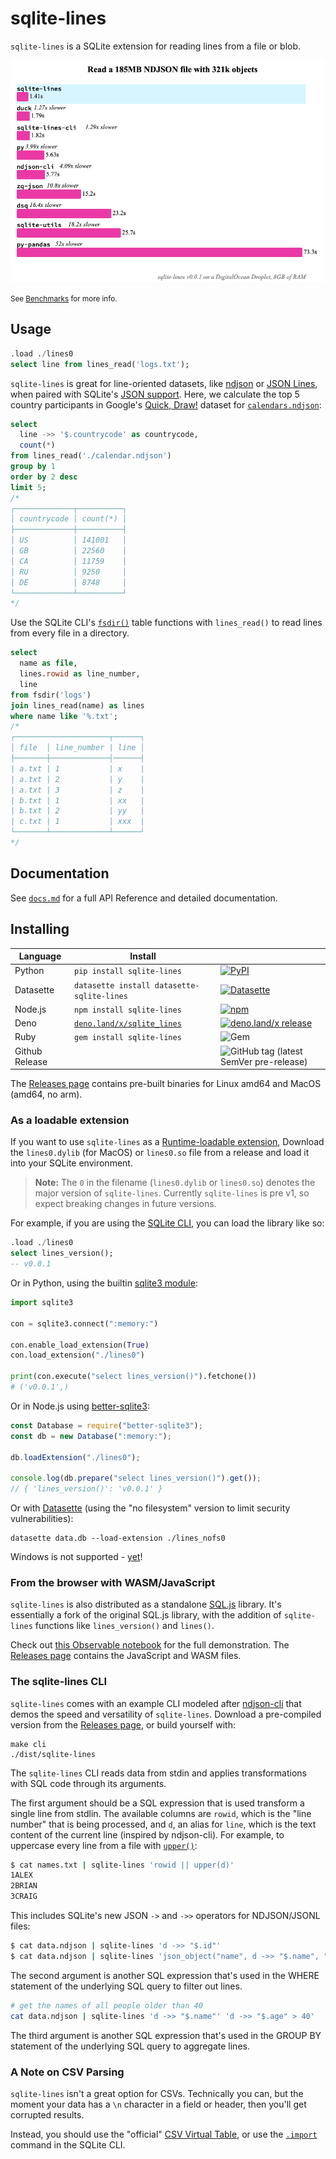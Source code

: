# sqlite-lines

`sqlite-lines` is a SQLite extension for reading lines from a file or blob.

<img src="./benchmarks/calc.png" alt="Benchmark between sqlite-lines and various other data processing tools" width="600"/>

<small>See [Benchmarks](./benchmarks) for more info.</small>

## Usage

```sql
.load ./lines0
select line from lines_read('logs.txt');
```

`sqlite-lines` is great for line-oriented datasets, like [ndjson](https://ndjson.org/) or [JSON Lines](https://jsonlines.org/), when paired with SQLite's [JSON support](https://www.sqlite.org/json1.html). Here, we calculate the top 5 country participants in Google's [Quick, Draw!](https://quickdraw.withgoogle.com/data) dataset for [`calendars.ndjson`](https://storage.googleapis.com/quickdraw_dataset/full/simplified/calendar.ndjson):

```sql
select
  line ->> '$.countrycode' as countrycode,
  count(*)
from lines_read('./calendar.ndjson')
group by 1
order by 2 desc
limit 5;
/*
┌─────────────┬──────────┐
│ countrycode │ count(*) │
├─────────────┼──────────┤
│ US          │ 141001   │
│ GB          │ 22560    │
│ CA          │ 11759    │
│ RU          │ 9250     │
│ DE          │ 8748     │
└─────────────┴──────────┘
*/
```

Use the SQLite CLI's [`fsdir()`](https://sqlite.org/cli.html#file_i_o_functions) table functions with `lines_read()` to read lines from every file in a directory.

```sql
select
  name as file,
  lines.rowid as line_number,
  line
from fsdir('logs')
join lines_read(name) as lines
where name like '%.txt';
/*
┌─────────────────────┬──────┐
│ file  │ line_number | line │
├───────┼─────────────┤──────┤
| a.txt | 1           | x    |
| a.txt | 2           | y    |
| a.txt | 3           | z    |
| b.txt | 1           | xx   |
| b.txt | 2           | yy   |
| c.txt | 1           | xxx  |
└───────┴─────────────┴──────┘
*/
```

## Documentation

See [`docs.md`](./docs.md) for a full API Reference and detailed documentation.

## Installing

| Language       | Install                                                    |                                                                                                                                                                                           |
| -------------- | ---------------------------------------------------------- | ----------------------------------------------------------------------------------------------------------------------------------------------------------------------------------------- |
| Python         | `pip install sqlite-lines`                                   | [![PyPI](https://img.shields.io/pypi/v/sqlite-lines.svg?color=blue&logo=python&logoColor=white)](https://pypi.org/project/sqlite-lines/)                                                      |
| Datasette      | `datasette install datasette-sqlite-lines`                   | [![Datasette](https://img.shields.io/pypi/v/datasette-sqlite-lines.svg?color=B6B6D9&label=Datasette+plugin&logoColor=white&logo=python)](https://datasette.io/plugins/datasette-sqlite-lines) |
| Node.js        | `npm install sqlite-lines`                                   | [![npm](https://img.shields.io/npm/v/sqlite-lines.svg?color=green&logo=nodedotjs&logoColor=white)](https://www.npmjs.com/package/sqlite-lines)                                                |
| Deno           | [`deno.land/x/sqlite_lines`](https://deno.land/x/sqlite_lines) | [![deno.land/x release](https://img.shields.io/github/v/release/asg017/sqlite-lines?color=fef8d2&include_prereleases&label=deno.land%2Fx&logo=deno)](https://deno.land/x/sqlite_lines)        |
| Ruby           | `gem install sqlite-lines`                                   | ![Gem](https://img.shields.io/gem/v/sqlite-lines?color=red&logo=rubygems&logoColor=white)                                                                                                   |
| Github Release |                                                            | ![GitHub tag (latest SemVer pre-release)](https://img.shields.io/github/v/tag/asg017/sqlite-lines?color=lightgrey&include_prereleases&label=Github+release&logo=github)                     |

<!--
| Elixir         | [`hex.pm/packages/sqlite_lines`](https://hex.pm/packages/sqlite_lines) | [![Hex.pm](https://img.shields.io/hexpm/v/sqlite_lines?color=purple&logo=elixir)](https://hex.pm/packages/sqlite_lines)                                                                       |
| Go             | `go get -u github.com/asg017/sqlite-lines/bindings/go`               | [![Go Reference](https://pkg.go.dev/badge/github.com/asg017/sqlite-lines/bindings/go.svg)](https://pkg.go.dev/github.com/asg017/sqlite-lines/bindings/go)                                     |
| Rust           | `cargo add sqlite-lines`                                             | [![Crates.io](https://img.shields.io/crates/v/sqlite-lines?logo=rust)](https://crates.io/crates/sqlite-lines)                                                                                 |
-->

The [Releases page](https://github.com/asg017/sqlite-lines/releases) contains pre-built binaries for Linux amd64 and MacOS (amd64, no arm).

### As a loadable extension

If you want to use `sqlite-lines` as a [Runtime-loadable extension](https://www.sqlite.org/loadext.html), Download the `lines0.dylib` (for MacOS) or `lines0.so` file from a release and load it into your SQLite environment.

> **Note:**
> The `0` in the filename (`lines0.dylib` or `lines0.so`) denotes the major version of `sqlite-lines`. Currently `sqlite-lines` is pre v1, so expect breaking changes in future versions.

For example, if you are using the [SQLite CLI](https://www.sqlite.org/cli.html), you can load the library like so:

```sql
.load ./lines0
select lines_version();
-- v0.0.1
```

Or in Python, using the builtin [sqlite3 module](https://docs.python.org/3/library/sqlite3.html):

```python
import sqlite3

con = sqlite3.connect(":memory:")

con.enable_load_extension(True)
con.load_extension("./lines0")

print(con.execute("select lines_version()").fetchone())
# ('v0.0.1',)
```

Or in Node.js using [better-sqlite3](https://github.com/WiseLibs/better-sqlite3):

```javascript
const Database = require("better-sqlite3");
const db = new Database(":memory:");

db.loadExtension("./lines0");

console.log(db.prepare("select lines_version()").get());
// { 'lines_version()': 'v0.0.1' }
```

Or with [Datasette](https://datasette.io/) (using the "no filesystem" version to limit security vulnerabilities):

```
datasette data.db --load-extension ./lines_nofs0
```

Windows is not supported - [yet](https://github.com/asg017/sqlite-lines/issues/4)!

### From the browser with WASM/JavaScript

`sqlite-lines` is also distributed as a standalone [SQL.js](https://github.com/sql-js/sql.js) library. It's essentially a fork of the original SQL.js library, with the addition of `sqlite-lines` functions like `lines_version()` and `lines()`.

Check out [this Observable notebook](https://observablehq.com/@asg017/introducing-sqlite-lines) for the full demonstration. The [Releases page](https://github.com/asg017/sqlite-lines/releases) contains the JavaScript and WASM files.

### The sqlite-lines CLI

`sqlite-lines` comes with an example CLI modeled after [ndjson-cli](https://github.com/mbostock/ndjson-cli) that demos the speed and versatility of `sqlite-lines`. Download a pre-compiled version from the [Releases page](https://github.com/asg017/sqlite-lines/releases), or build yourself with:

```
make cli
./dist/sqlite-lines
```

The `sqlite-lines` CLI reads data from stdin and applies transformations with SQL code through its arguments.

The first argument should be a SQL expression that is used transform a single line from stdlin. The available columns are `rowid`, which is the "line number" that is being processed, and `d`, an alias for `line`, which is the text content of the current line (inspired by ndjson-cli). For example, to uppercase every line from a file with [`upper()`](https://www.sqlite.org/lang_corefunc.html#upper):

```bash
$ cat names.txt | sqlite-lines 'rowid || upper(d)'
1ALEX
2BRIAN
3CRAIG
```

This includes SQLite's new JSON `->` and `->>` operators for NDJSON/JSONL files:

```bash
$ cat data.ndjson | sqlite-lines 'd ->> "$.id"'
$ cat data.ndjson | sqlite-lines 'json_object("name", d ->> "$.name", "age": d ->> "$.stats.age")'
```

The second argument is another SQL expression that's used in the WHERE statement of the underlying SQL query to filter out lines.

```bash
# get the names of all people older than 40
cat data.ndjson | sqlite-lines 'd ->> "$.name"' 'd ->> "$.age" > 40'
```

The third argument is another SQL expression that's used in the GROUP BY statement of the underlying SQL query to aggregate lines.

### A Note on CSV Parsing

`sqlite-lines` isn't a great option for CSVs. Technically you can, but the moment your data has a `\n` character in a field or header, then you'll get corrupted results.

Instead, you should use the "official" [CSV Virtual Table](https://www.sqlite.org/csv.html), or use the [`.import`](https://www.sqlite.org/cli.html#csv) command in the SQLite CLI.
